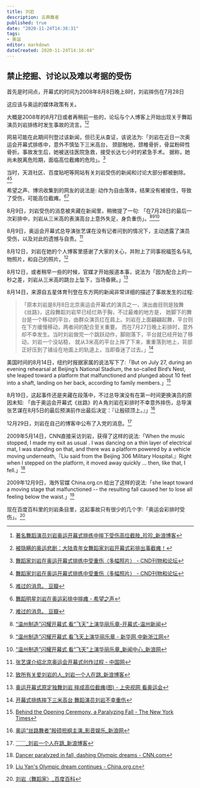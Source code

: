 ```yaml
---
title: 刘岩
description: 古典舞者
published: true
date: "2020-11-24T14:38:31"
tags:
- 奥运
editor: markdown
dateCreated: 2020-11-24T14:16:44"
---
```


## 禁止挖掘、讨论以及难以考据的受伤

首先是时间点，开幕式的时间为2008年8月8日晚上8时，刘岩摔伤在7月28日

这应该与奥运的媒体政策有关。

大概是2008年的8月7日或者再稍前一些的，论坛与个人博客上开始出现关于舞蹈演员刘岩排练时发生事故的流言。[^RZhDt][^20080811235706]

[^RZhDt]: [著名舞蹈演员刘岩奥运开幕式排练中摔下受伤高位截肢_珍珍_新浪博客](https://archive.is/RZhDt "http://blog.sina.com.cn/s/blog_4d869c000100apla.html")

[^20080811235706]: [被隐瞒的奥运悲剧：大陆青年女舞蹈家刘岩开幕式彩排出事截瘫！](https://web.archive.org/web/20080811235706/http://www.duping.net/XHC/show.php?bbs=11&post=873006)

网易可能在此期间刊登过该新闻，但已无从查证，该说法为:「刘岩在近日一次奥运会开幕式排练中，意外不慎坠下三米高台，
颈部触地，颈椎骨折，骨盆粉碎性骨折。事故发生后，她被送往医院急救，接受长达七小时的紧急手术。
据称，她尚未脱离危险期，面临高位截瘫的危险」。[^CND123022611]

当时，天涯社区、百度贴吧等网站有关刘岩受伤的新闻和讨论大部分都被删除。[^CND123022611][^20201123134447]

[^CND123022611]: [舞蹈家刘岩在奥运开幕式排练中受重伤（多幅照片） - CND刊物和论坛](https://web.archive.org/web/20201123022611/http://hx.cnd.org/2008/08/10/舞蹈家刘岩在奥运开幕式排练中受重伤（多幅照片/)

希望之声、博讯收集到的网友的说法是: 动作为自由落体，结果没有被接住，导致了受伤，可能高位截瘫。[^20201123134434][^20201123134447]

[^20201123134434]: [舞蹈明星刘岩在奥运彩排中摔瘫 - 希望之声](https://web.archive.org/web/20201123134434/https://media.soundofhope.org/audio01/2008/8/7/untitled.mp3)
[^20201123134447]: [难过的消息。 豆瓣](https://web.archive.org/web/20201123134447/https://www.douban.com/note/16285952/)

8月9日，刘岩受伤的消息被夹藏在新闻里，稍微提了一句: 「在7月28日的最后一次彩排中，刘岩从三米高的表演高台上意外失足，身负重伤」。[^1123140952][^0818083809][^1123140505]

[^1123140952]: [“温州制造”闪耀开幕式 看“飞天”上演华丽乐章-开幕式-温州新闻](https://web.archive.org/web/20201123140952/http://wznews.66wz.com/system/2008/08/09/100644890.shtml)
[^0818083809]: [“温州制造”闪耀开幕式 看飞天上演华丽乐章 - 新华网 中新浙江网](https://web.archive.org/web/20080818083809/http://www.xinhuanet.com/chinanews/2008-08/09/content_14078288.htm)
[^1123140505]: [“温州制造”闪耀开幕式 看“飞天”上演华丽乐章_新闻中心_新浪网](https://web.archive.org/web/20201123140505/https://news.sina.com.cn/c/2008-08-09/063314288215s.shtml)

8月9日，奥运会开幕式总导演张艺谋在没有记者问到的情况下，主动透露了演员受伤，以及对此的遗憾与自责。[^aDPTm]

<!-- > 2008-08-09 14:39
>
> 美国洛杉矶记者: 张导演，我来自美国洛杉矶，在洛杉矶的时候跟您有过三次演播厅的访问，都非常难忘，昨天晚上的开幕式，我们也都看到了。
  因为您导演了无数的流芳百世的世界经典的影片，跟我们昨天晚上开幕式的导演工作比起来，我想简单地知道你的压力和责任，
  刚才您也提到，您说给大家都打100分，如果说有一点点遗憾的话，这个遗憾是什么？最后，张导演，您现在最想做的是什么？
>
> 张艺谋: 从接受这个任务开始，我就知道责任重大。但是，我可以说是，奥运会活动，申奥以来，我是一个元老，我从七年前就开始做申奥片，
  接着是雅典的八分钟，等等很多活动。但我自己真正进入这个团队开始，真正开始工作的时候，我才感觉到那个责任和压力比我想的还要大。
  确实很多很多困难，我这个人不太愿意说那么多困难，只是很多很多困难是你无法逾越的，你必须面对，团队也必须面对。
  大家只是看结果，没有人事后听你解释，只是看结果。所以我们都知道这一点。我们从来不解释。我刚才说了，给团队打100分。
  给我自己，我觉得不能到100分。有许多事情，很多细节，我自己还有很多很遗憾之处。比如说我们还有演员受伤，发生这样的情况，
  我自己一直很自责。也许是我自己去嘱咐一点细节就可以避免。我有很多事情心里过不去，总觉得工作没有做好。现在最想做的，
  可能就是把所有的事儿放下，心里真的没事儿，好好睡一觉。可惜还是有很多事儿，这几天成了跟媒体对话的事儿。接下来还有闭幕式，
  还有残奥会开幕式、闭幕式，这个团队从来没有松懈过，我们还有工作。 -->

[^aDPTm]: [张艺谋介绍北京奥运会开幕式创作过程 - 中国网](https://archive.is/aDPTm "http://www.china.com.cn/zhibo/2008-08/09/content_16171840.htm?show=t")

8月12日，刘岩在她的个人博客里感谢了大家的关心，并附上了同事祝福签名与礼物照片，和自己的照片。[^UJ1u5]

[^UJ1u5]: [致所有关爱刘岩的人_刘岩一个人在跳_新浪博客](https://archive.is/UJ1u5 "https://web.archive.org/web/20090415004113/http://blog.sina.com.cn/s/blog_4f854ba90100ahqn.html")

8月12日，或者稍早一些的时候，官媒才开始报道本事，说法为「因为配合上的一秒之差，刘岩从三米高的跳台上坠下，当场昏厥。」[^iLZn3]

[^iLZn3]: [奥运开幕式原定独舞刘岩 摔成高位截瘫(图) - 上央视网 看奥运会](https://archive.is/iLZn3 "https://news.cctv.com/performance/20080812/105881.shtml")

8月14日，来源自五星体育刊登在东方网的新闻非常详细的描述了事故发生的过程:

> 「原本刘岩是8月8日北京奥运会开幕式的演员之一，演出曲目则是独舞《丝路》，这段舞蹈刘岩早已经烂熟于胸，不过最难的地方是，
  她脚下的舞台是一个移动的平台，由群众演员扛在肩上。刘岩在上面翩翩起舞，平台则在下方缓慢移动，两者间的配合至关重要。
  而在7月27日晚上彩排时，意外却不幸发生。当时刘岩做完一个跳跃动作，脚刚落下，平台就已经开始了移动，刘岩一个没站稳，
  就从3米高的平台上摔了下来，重重落到地上，背部正好压到了铺设在地面上的轨道上，当即昏迷了过去。」[^20130525004417]

[^20130525004417]: [开幕式排练摔下三米高台 舞蹈演员刘岩不幸重伤](https://web.archive.org/web/20130525004417/https://sh.eastday.com/qtmt/2008olympic/u1a463196.html)

美国时间的8月14日，纽约时报据家属的说法写下了:「But on July 27, during an evening rehearsal at Beijing’s National Stadium, the so-called Bird’s Nest, she leaped toward a platform that malfunctioned and plunged about 10 feet into a shaft, landing on her back, according to family members.」[^20201109041035]

[^20201109041035]: [Behind the Opening Ceremony, a Paralyzing Fall - The New York Times](https://web.archive.org/web/20201109041035/https://www.nytimes.com/2008/08/15/sports/olympics/15dancer.html)

8月19日，这起事件还是夹藏在段落中，不过总导演没有在第一时间更换演员的原因未知:
  「由于奥运会开幕式《丝路》的Ａ角刘岩在彩排时不幸意外摔伤，总导演张艺谋在8月5日的最后预演前作出最后决定：『让殷硕顶上。』」[^20201123142200]

[^20201123142200]: [奥运“丝路舞者”殷硕担纲主演_影音娱乐_新浪网](https://web.archive.org/web/20201123142200/https://ent.sina.com.cn/x/2008-08-19/14022139678.shtml)

12月29日，刘岩在自己的博客中公布了入党的消息。[^LQTqu]

[^LQTqu]: [``````_刘岩一个人在跳_新浪博客](https://archive.is/LQTqu)

2009年5月14日，CNN直接采访刘岩，获得了这样的说法:「When the music stopped, I made my exit as usual
  . I was dancing on a thin layer of electrical mat, I was standing on that, and there was a platform
   powered by a vehicle moving underneath,『Liu said from the Beijing 306 Military Hospital.』Right when
   I stepped on the platform, it moved away quickly ... then, like that, I fell.」[^20201109032150]

[^20201109032150]: [Dancer paralyzed in fall, dashing Olympic dreams - CNN.com](https://web.archive.org/web/20201109032150/https://edition.cnn.com/2009/WORLD/asiapcf/05/14/china.olympics.dancer/index.html)

2009年12月9日，海外官媒 China.org.cn 给出了这样的说法:「she leapt toward a moving stage that malfunctioned
   -- the resulting fall caused her to lose all feeling below the waist.」[^20160303214116]

[^20160303214116]: [Liu Yan's Olympic dream continues - China.org.cn](https://web.archive.org/web/20160303214116/http://www.china.org.cn/video/2009-12/09/content_19033878_2.htm)

现在百度百科里的刘岩条目里，这起事故只有很少的几个字:「奥运会彩排时受伤」。[^20201123022121]

[^20201123022121]: [刘岩（舞蹈家）_百度百科](https://web.archive.org/web/20201123022121/https://baike.baidu.com/item/%E5%88%98%E5%B2%A9/3574258)

<!--
个人、公众号类消息

[奥运排练时发生事故：舞蹈演员刘岩摔下受伤颈椎骨折](https://web.archive.org/web/20201124091209/https://groups.google.com/g/fans/c/6jcLaY0YZhg)

[12年前奥运会上，舞者刘岩在彩排中失误坠落致终生残疾，现今怎样_腾讯新闻](https://web.archive.org/web/20201123140912/https://new.qq.com/omn/20200914/20200914A0MB3M00.html)

> 同样，网上还有舞蹈演员刘岩在排练中不幸摔伤的消息。我看到的海外报道，却并非关注刘岩的伤情，
  而在发出古怪的指责，写道：“在开幕式的设计中，刘岩从四公尺的高台往下落时，本来应该被经过的士兵接住的，
  但当时因为那些不会舞蹈的士兵只管走正步，错过了接住刘岩的时间。”
>
> 哈，这个指责太可怕了，刘岩是因为接她的平车出现故障提前一秒甩开而不幸坠落的，平车实际高度不过两米多，
  假如不是颈部落地不过就是蹾一下而已。应该把写这文章的人放在那里，看他能不能反应过来！
>
> 事实上后面这些人物所写的才是真正要大家听的 -- 第一，中国是由这些没人性的士兵管理的，第二，
  刘岩遭受了这样的不幸，奥运开幕式竟然依旧以欢快的节奏开始，更加倍地没有人性。。。

[全看 第8页 :【图说奥运开幕式 一 】每一声呼喊都是“中国”！ - 西西河](https://web.archive.org/web/20201124022530/https://www.cchere.com/thread/1730225/8)

[刘岩遭遇的意外和郎昆有关系吗? - 知乎](https://web.archive.org/web/20201123151726/https://www.zhihu.com/question/24242299)

-->